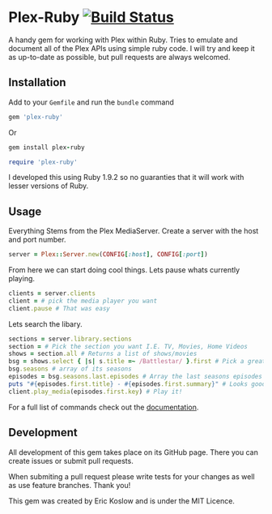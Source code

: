 # Plex-Ruby [![Build Status](https://secure.travis-ci.org/eifion/plex-ruby.png)](https://secure.travis-ci.org/eifion/plex-ruby.png)

A handy gem for working with Plex within Ruby.  Tries to emulate and document
all of the Plex APIs using simple ruby code.  I will try and keep it as
up-to-date as possible, but pull requests are always welcomed.


## Installation

Add to your `Gemfile` and run the `bundle` command

```ruby
gem 'plex-ruby'
```

Or

```ruby
gem install plex-ruby

require 'plex-ruby'
```

I developed this using Ruby 1.9.2 so no guaranties that it will work with
lesser versions of Ruby.

## Usage

Everything Stems from the Plex MediaServer. Create a server with the host and
port number.

```ruby
server = Plex::Server.new(CONFIG[:host], CONFIG[:port])
```

From here we can start doing cool things. Lets pause whats currently playing.

```ruby
clients = server.clients
client = # pick the media player you want
client.pause # That was easy
````

Lets search the libary.

```ruby
sections = server.library.sections
section = # Pick the section you want I.E. TV, Movies, Home Videos
shows = section.all # Returns a list of shows/movies
bsg = shows.select { |s| s.title =~ /Battlestar/ }.first # Pick a great show
bsg.seasons # array of its seasons
episodes = bsg.seasons.last.episodes # Array the last seasons episodes
puts "#{episodes.first.title} - #{episodes.first.summary}" # Looks good
client.play_media(episodes.first.key) # Play it!
```

For a full list of commands check out the [documentation](http://rubydoc.info/github/ekosz/Plex-Ruby/master/frames).

## Development

All development of this gem takes place on its GitHub page. There you can
create issues or submit pull requests.

When submiting a pull request please write tests for your changes as well as
use feature branches. Thank you!

This gem was created by Eric Koslow and is under the MIT Licence.
